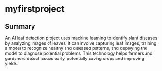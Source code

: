 # myfirstproject
## Summary 
An AI leaf detection project uses machine learning to identify plant diseases by analyzing images of leaves. It can involve capturing leaf images, training a model to recognize healthy and diseased patterns, and deploying the model to diagnose potential problems. This technology helps farmers and gardeners detect issues early, potentially saving crops and improving yields.
